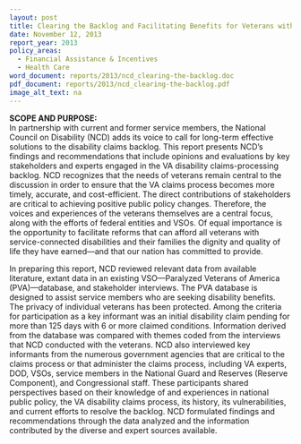```yaml
---
layout: post
title: Clearing the Backlog and Facilitating Benefits for Veterans with Disabilities
date: November 12, 2013
report_year: 2013
policy_areas:
  - Financial Assistance & Incentives
  - Health Care
word_document: reports/2013/ncd_clearing-the-backlog.doc
pdf_document: reports/2013/ncd_clearing-the-backlog.pdf
image_alt_text: na
---
```

**SCOPE AND PURPOSE:**\
In partnership with current and former service members, the National Council on Disability (NCD) adds its voice to call for long-term effective solutions to the disability claims backlog. This report presents NCD’s findings and recommendations that include opinions and evaluations by key stakeholders and experts engaged in the VA disability claims-processing backlog. NCD recognizes that the needs of veterans remain central to the discussion in order to ensure that the VA claims process becomes more timely, accurate, and cost-efficient. The direct contributions of stakeholders are critical to achieving positive public policy changes. Therefore, the voices and experiences of the veterans themselves are a central focus, along with the efforts of federal entities and VSOs. Of equal importance is the opportunity to facilitate reforms that can afford all veterans with service-connected disabilities and their families the dignity and quality of life they have earned—and that our nation has committed to provide.

In preparing this report, NCD reviewed relevant data from available literature, extant data in an existing VSO—Paralyzed Veterans of America (PVA)—database, and stakeholder interviews. The PVA database is designed to assist service members who are seeking disability benefits. The privacy of individual veterans has been protected. Among the criteria for participation as a key informant was an initial disability claim pending for more than 125 days with 6 or more claimed conditions. Information derived from the database was compared with themes coded from the interviews that NCD conducted with the veterans. NCD also interviewed key informants from the numerous government agencies that are critical to the claims process or that administer the claims process, including VA experts, DOD, VSOs, service members in the National Guard and Reserves (Reserve Component), and Congressional staff. These participants shared perspectives based on their knowledge of and experiences in national public policy, the VA disability claims process, its history, its vulnerabilities, and current efforts to resolve the backlog. NCD formulated findings and recommendations through the data analyzed and the information contributed by the diverse and expert sources available.